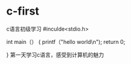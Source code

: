 # c-first
c语言初级学习
#inculde<stdio.h>

int main（）
{
    printf（"hello world\n");
    return 0;

}
第一天学习c语言，感受到计算机的魅力
